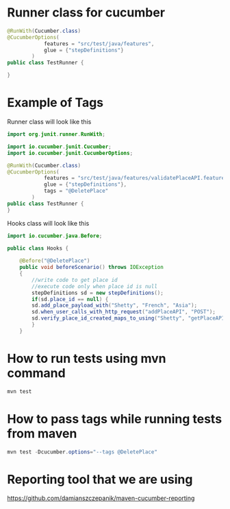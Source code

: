 # Runner class for cucumber

```java
@RunWith(Cucumber.class)
@CucumberOptions( 
			features = "src/test/java/features",
			glue = {"stepDefinitions"}
		)
public class TestRunner {

}
```
# Example of Tags
Runner class will look like this

```java
import org.junit.runner.RunWith;

import io.cucumber.junit.Cucumber;
import io.cucumber.junit.CucumberOptions;

@RunWith(Cucumber.class)
@CucumberOptions( 
			features = "src/test/java/features/validatePlaceAPI.feature",
			glue = {"stepDefinitions"},
			tags = "@DeletePlace"
		)
public class TestRunner {
}
```
Hooks class will look like this

```java
import io.cucumber.java.Before;

public class Hooks {
	
	@Before("@DeletePlace")
	public void beforeScenario() throws IOException
	{
		//write code to get place id
		//execute code only when place id is null
		stepDefinitions sd = new stepDefinitions();
		if(sd.place_id == null) {
		sd.add_place_payload_with("Shetty", "French", "Asia");
		sd.when_user_calls_with_http_request("addPlaceAPI", "POST");
		sd.verify_place_id_created_maps_to_using("Shetty", "getPlaceAPI");
		}
	}
```
# How to run tests using mvn command
```java
mvn test
```

# How to pass tags while running tests from maven
```java
mvn test -Dcucumber.options="--tags @DeletePlace"
```
# Reporting tool that we are using
<a href="https://github.com/damianszczepanik/maven-cucumber-reporting">https://github.com/damianszczepanik/maven-cucumber-reporting </a>


